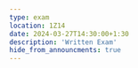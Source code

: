 ```yaml
---
type: exam
location: 1Z14
date: 2024-03-27T14:30:00+1:30
description: 'Written Exam'
hide_from_announcments: true
---
```


